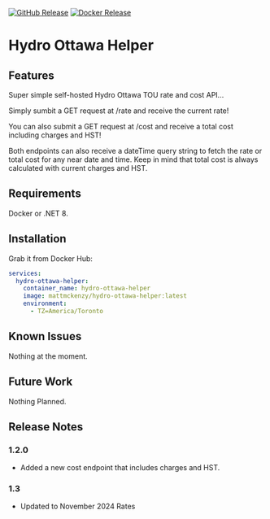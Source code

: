 [<img alt="GitHub Release" src="https://img.shields.io/github/v/release/mattmckenzy/hydro-ottawa-helper?logo=github&color=forestgreen">](https://github.com/mattmckenzy/hydro-ottawa-helper)
[<img alt="Docker Release" src="https://img.shields.io/docker/v/mattmckenzy/hydro-ottawa-helper/latest?logo=docker">](https://hub.docker.com/r/mattmckenzy/hydro-ottawa-helper)

# Hydro Ottawa Helper

## Features

Super simple self-hosted Hydro Ottawa TOU rate and cost API...

Simply sumbit a GET request at /rate and receive the current rate!

You can also submit a GET request at /cost and receive a total cost including charges and HST!

Both endpoints can also receive a dateTime query string to fetch the rate or total cost for any near date and time. Keep in mind that total cost is always calculated with current charges and HST.

## Requirements

Docker or .NET 8.


## Installation

Grab it from Docker Hub:

``` docker-compose.yaml
services:
  hydro-ottawa-helper:
    container_name: hydro-ottawa-helper
    image: mattmckenzy/hydro-ottawa-helper:latest
    environment:
      - TZ=America/Toronto
```


## Known Issues

Nothing at the moment.


## Future Work

Nothing Planned.


## Release Notes

### 1.2.0

- Added a new cost endpoint that includes charges and HST.
### 1.3

- Updated to November 2024 Rates
